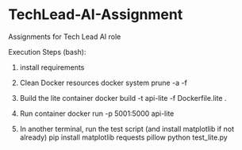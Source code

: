 # TechLead-AI-Assignment
Assignments for Tech Lead AI role

Execution Steps (bash):

1) install requirements

2) Clean Docker resources
   docker system prune -a -f

4) Build the lite container
   docker build -t api-lite -f Dockerfile.lite .

6) Run container
   docker run -p 5001:5000 api-lite

8) In another terminal, run the test script (and install matplotlib if not already)
   pip install matplotlib requests pillow
   python test_lite.py
   
